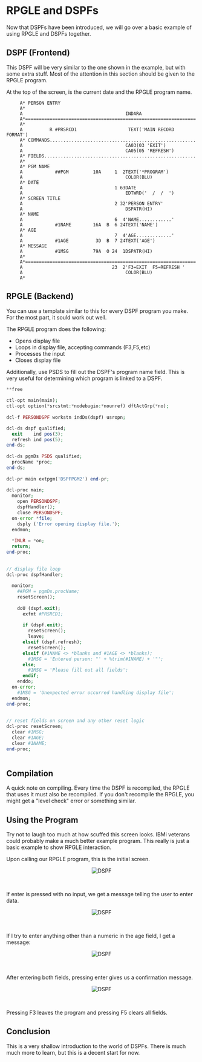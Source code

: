 # RPGLE and DSPFs

Now that DSPFs have been introduced, we will go over a basic example of using RPGLE and DSPFs together.


## DSPF (Frontend)
This DSPF will be very similar to the one shown in the example, but with some extra stuff.
Most of the attention in this section should be given to the RPGLE program.

At the top of the screen, is the current date and the RPGLE program name.

```
     A* PERSON ENTRY                                          
     A*                                                                
     A                                      INDARA                     
     A*=============================================================== 
     A*                                                                
     A          R #PRSRCD1                   TEXT('MAIN RECORD FORMAT')
     A* COMMANDS...................................................... 
     A                                      CA03(03 'EXIT')            
     A                                      CA05(05 'REFRESH')         
     A* FIELDS........................................................ 
     A*                                                                
     A* PGM NAME                                                       
     A            ##PGM         10A     1  2TEXT('*PROGRAM')           
     A                                      COLOR(BLU)                 
     A* DATE                                                           
     A                                  1 63DATE                       
     A                                      EDTWRD('  /  /  ') 
     A* SCREEN TITLE                                           
     A                                  2 32'PERSON ENTRY'     
     A                                      DSPATR(HI)         
     A* NAME                                                   
     A                                  6  4'NAME............' 
     A            #1NAME        16A  B  6 24TEXT('NAME')       
     A* AGE                                                    
     A                                  7  4'AGE.............' 
     A            #1AGE          3D  B  7 24TEXT('AGE')                
     A* MESSAGE                                                        
     A            #1MSG         79A  O 24  1DSPATR(HI)                 
     A*                                                                
     A*=============================================================== 
     A                                 23  2'F3=EXIT  F5=REFRESH '     
     A                                      COLOR(BLU)                 
     A*                                                                
```


## RPGLE (Backend)
You can use a template similar to this for every DSPF program you make. For the most part, it sould work out well.

The RPGLE program does the following:
* Opens display file
* Loops in display file, accepting commands (F3,F5,etc)
* Processes the input
* Closes display file

Additionally, use PSDS to fill out the DSPF's program name field. This is very useful for determining which program is linked to a DSPF.


```php
**free                                                      
                                                            
ctl-opt main(main);                                         
ctl-opt option(*srcstmt:*nodebugio:*nounref) dftActGrp(*no);
                                                            
dcl-f PERSONDSPF workstn indDs(dspf) usropn;                

dcl-ds dspf qualified;                                      
  exit    ind pos(3);                                       
  refresh ind pos(5);                                       
end-ds;                                                     
                                                            
dcl-ds pgmDs PSDS qualified;                                
  procName *proc;                                           
end-ds;                                                     
                                                                 
dcl-pr main extpgm('DSPFPGM2') end-pr;                           
                                                                 
dcl-proc main;                                                   
  monitor;                                                       
    open PERSONDSPF;                                             
    dspfHandler();                                               
    close PERSONDSPF;                                            
  on-error *file;                                                
    dsply ('Error opening display file.');                       
  endmon;                                                        
                                                                 
  *INLR = *on;                                                   
  return;                                                        
end-proc;                                                        
                                                                 
                                                                 
// display file loop                                             
dcl-proc dspfHandler;                                            
                                                                  
  monitor;                                                        
    ##PGM = pgmDs.procName;                                       
    resetScreen();                                                
                                                                  
    doU (dspf.exit);                                              
      exfmt #PRSRCD1;                                             
                                                                  
      if (dspf.exit);                                             
        resetScreen();                                            
        leave;                                                    
      elseif (dspf.refresh);                                      
        resetScreen();                                            
      elseif (#1NAME <> *blanks and #1AGE <> *blanks);            
        #1MSG = 'Entered person: "' + %trim(#1NAME) + '"';        
      else;                                                       
        #1MSG = 'Please fill out all fields';                     
      endif;                                                      
    enddo;                                                        
  on-error;                                                       
    #1MSG = 'Unexpected error occurred handling display file';    
  endmon;                                                         
end-proc;                                                         
                                                                  
                                                                  
// reset fields on screen and any other reset logic                                    
dcl-proc resetScreen;     
  clear #1MSG;                                                         
  clear #1AGE;                                                         
  clear #1NAME;                                                        
end-proc;                                                              
                                                                                                               
```


## Compilation
A quick note on compiling. Every time the DSPF is recompiled, the RPGLE that uses it must also be recompiled.
If you don't recompile the RPGLE, you might get a "level check" error or something similar.


## Using the Program
Try not to laugh too much at how scuffed this screen looks. IBMi veterans could probably make a much better example program.
This really is just a basic example to show RPGLE interaction.

Upon calling our RPGLE program, this is the initial screen.

<figure align="center">
  <img src="./core/dds/_assets/dspf-03.png" alt="DSPF"/>
</figure>
<br>


If enter is pressed with no input, we get a message telling the user to enter data.
<figure align="center">
  <img src="./core/dds/_assets/dspf-04.png" alt="DSPF"/>
</figure>
<br>

If I try to enter anything other than a numeric in the age field, I get a message:
<figure align="center">
  <img src="./core/dds/_assets/dspf-06.png" alt="DSPF"/>
</figure>
<br>

After entering both fields, pressing enter gives us a confirmation message.

<figure align="center">
  <img src="./core/dds/_assets/dspf-05.png" alt="DSPF"/>
</figure>
<br>


Pressing F3 leaves the program and pressing F5 clears all fields.


## Conclusion
This is a very shallow introduction to the world of DSPFs. There is much much more to learn, but this is a decent start for now.
